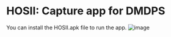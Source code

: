 # HOSII: Capture app for DMDPS

You can install the HOSII.apk file to run the app.
![image](https://github.com/user-attachments/assets/6a54e582-0266-4ab5-a698-307bf35f15cd)
